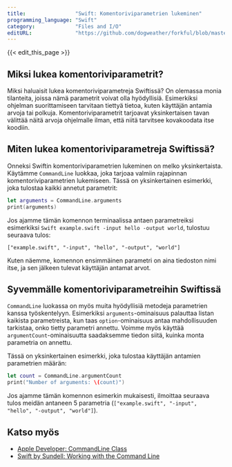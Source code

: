 ```yaml
---
title:                "Swift: Komentoriviparametrien lukeminen"
programming_language: "Swift"
category:             "Files and I/O"
editURL:              "https://github.com/dogweather/forkful/blob/master/content/fi/swift/reading-command-line-arguments.md"
---
```


{{< edit_this_page >}}

## Miksi lukea komentoriviparametrit?

Miksi haluaisit lukea komentoriviparametreja Swiftissä? On olemassa monia tilanteita, joissa nämä parametrit voivat olla hyödyllisiä. Esimerkiksi ohjelman suorittamiseen tarvitaan tiettyä tietoa, kuten käyttäjän antamia arvoja tai polkuja. Komentoriviparametrit tarjoavat yksinkertaisen tavan välittää näitä arvoja ohjelmalle ilman, että niitä tarvitsee kovakoodata itse koodiin. 

## Miten lukea komentoriviparametreja Swiftissä?

Onneksi Swiftin komentoriviparametrien lukeminen on melko yksinkertaista. Käytämme `CommandLine` luokkaa, joka tarjoaa valmiin rajapinnan komentoriviparametrien lukemiseen. Tässä on yksinkertainen esimerkki, joka tulostaa kaikki annetut parametrit:

```Swift
let arguments = CommandLine.arguments
print(arguments)
```

Jos ajamme tämän komennon terminaalissa antaen parametreiksi esimerkiksi `Swift example.swift -input hello -output world`, tulostuu seuraava tulos:

`["example.swift", "-input", "hello", "-output", "world"]`

Kuten näemme, komennon ensimmäinen parametri on aina tiedoston nimi itse, ja sen jälkeen tulevat käyttäjän antamat arvot. 

## Syvemmälle komentoriviparametreihin Swiftissä

`CommandLine` luokassa on myös muita hyödyllisiä metodeja parametrien kanssa työskentelyyn. Esimerkiksi `arguments`-ominaisuus palauttaa listan kaikista parametreista, kun taas `option`-ominaisuus antaa mahdollisuuden tarkistaa, onko tietty parametri annettu. Voimme myös käyttää `argumentCount`-ominaisuutta saadaksemme tiedon siitä, kuinka monta parametria on annettu. 

Tässä on yksinkertainen esimerkki, joka tulostaa käyttäjän antamien parametrien määrän:

```Swift
let count = CommandLine.argumentCount
print("Number of arguments: \(count)")
```

Jos ajamme tämän komennon esimerkin mukaisesti, ilmoittaa seuraava tulos meidän antaneen 5 parametria (`["example.swift", "-input", "hello", "-output", "world"]`). 

## Katso myös

- [Apple Developer: CommandLine Class](https://developer.apple.com/documentation/foundation/commandline)
- [Swift by Sundell: Working with the Command Line](https://www.swiftbysundell.com/articles/working-with-the-command-line-in-swift/)